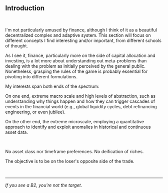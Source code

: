 ## Introduction

<br>

I'm not particularly amused by finance, although I think of it as a beautiful decentralized complex and adaptive system. This section will focus on different concepts I find interesting and/or important, from different schools of thought.

As I see it, finance, particularly more on the side of capital allocation and investing, is a lot more about understanding out meta-problems than dealing with the problem as initially perceived by the general public. Nonetheless, grasping the rules of the game is probably essential for pivoting into different formulations.

My interests span both ends of the spectrum:

On one end, extreme macro scale and high levels of abstraction, such as understanding why things happen and how they can trigger cascades of events in the financial world (e.g., global liquidity cycles, debt refinancing engineering, or even jubilee). 

On the other end, the extreme microscale, employing a quantitative approach to identify and exploit anomalies in historical and continuous asset data.

<br>

No asset class nor timeframe preferences. No deification of riches. 

The objective is to be on the loser's opposite side of the trade. 

<br>

___

*If you see a B2, you're not the target.*